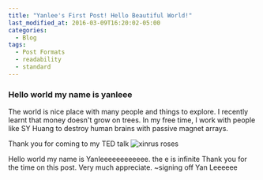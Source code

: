 ```yaml
---
title: "Yanlee's First Post! Hello Beautiful World!"
last_modified_at: 2016-03-09T16:20:02-05:00
categories:
  - Blog
tags:
  - Post Formats
  - readability
  - standard
---
```



### Hello world my name is yanleee
The world is nice place with many people and things to explore. I recently learnt that money doesn't grow on trees. In my free time, I work with people
like SY Huang to destroy human brains with passive magnet arrays.

Thank you for coming to my TED talk
![xinrus roses]({{site.url}}/assets/images/bio-photo.png)



Hello world my name is Yanleeeeeeeeeeee. the e is infinite
Thank you for the time on this post. Very much appreciate.
~signing off
Yan Leeeeee
